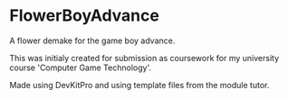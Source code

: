 FlowerBoyAdvance
================

A flower demake for the game boy advance.

This was initialy created for submission as coursework for my university course 'Computer Game Technology'. 

Made using DevKitPro and using template files from the module tutor.
